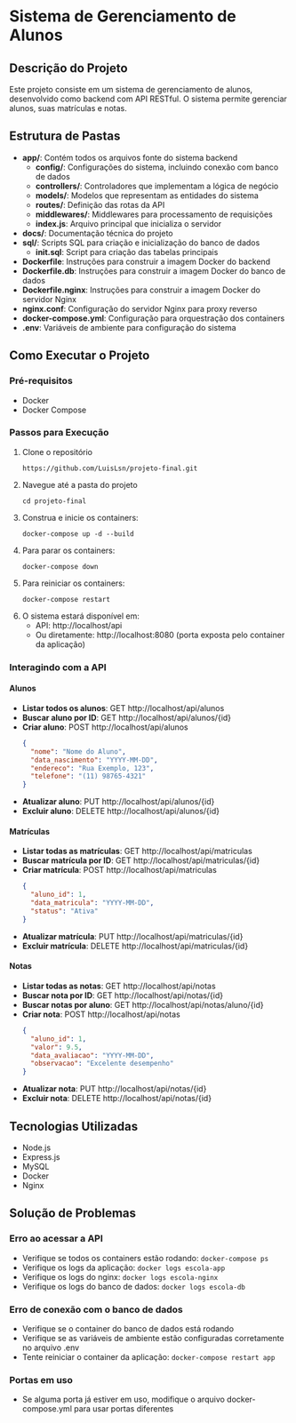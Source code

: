 # Sistema de Gerenciamento de Alunos

## Descrição do Projeto
Este projeto consiste em um sistema de gerenciamento de alunos, desenvolvido como backend com API RESTful. O sistema permite gerenciar alunos, suas matrículas e notas.

## Estrutura de Pastas
- **app/**: Contém todos os arquivos fonte do sistema backend
  - **config/**: Configurações do sistema, incluindo conexão com banco de dados
  - **controllers/**: Controladores que implementam a lógica de negócio
  - **models/**: Modelos que representam as entidades do sistema
  - **routes/**: Definição das rotas da API
  - **middlewares/**: Middlewares para processamento de requisições
  - **index.js**: Arquivo principal que inicializa o servidor
- **docs/**: Documentação técnica do projeto
- **sql/**: Scripts SQL para criação e inicialização do banco de dados
  - **init.sql**: Script para criação das tabelas principais
- **Dockerfile**: Instruções para construir a imagem Docker do backend
- **Dockerfile.db**: Instruções para construir a imagem Docker do banco de dados
- **Dockerfile.nginx**: Instruções para construir a imagem Docker do servidor Nginx
- **nginx.conf**: Configuração do servidor Nginx para proxy reverso
- **docker-compose.yml**: Configuração para orquestração dos containers
- **.env**: Variáveis de ambiente para configuração do sistema

## Como Executar o Projeto

### Pré-requisitos
- Docker
- Docker Compose

### Passos para Execução
1. Clone o repositório
    ```
    https://github.com/LuisLsn/projeto-final.git
    ```
2. Navegue até a pasta do projeto
    ```
    cd projeto-final
    ```
3. Construa e inicie os containers:
   ```
   docker-compose up -d --build
   ```
4. Para parar os containers:
   ```
   docker-compose down
   ```
5. Para reiniciar os containers:
   ```
   docker-compose restart
   ```
6. O sistema estará disponível em:
   - API: http://localhost/api
   - Ou diretamente: http://localhost:8080 (porta exposta pelo container da aplicação)

### Interagindo com a API

#### Alunos
- **Listar todos os alunos**: GET http://localhost/api/alunos
- **Buscar aluno por ID**: GET http://localhost/api/alunos/{id}
- **Criar aluno**: POST http://localhost/api/alunos
  ```json
  {
    "nome": "Nome do Aluno",
    "data_nascimento": "YYYY-MM-DD",
    "endereco": "Rua Exemplo, 123",
    "telefone": "(11) 98765-4321"
  }
  ```
- **Atualizar aluno**: PUT http://localhost/api/alunos/{id}
- **Excluir aluno**: DELETE http://localhost/api/alunos/{id}

#### Matrículas
- **Listar todas as matrículas**: GET http://localhost/api/matriculas
- **Buscar matrícula por ID**: GET http://localhost/api/matriculas/{id}
- **Criar matrícula**: POST http://localhost/api/matriculas
  ```json
  {
    "aluno_id": 1,
    "data_matricula": "YYYY-MM-DD",
    "status": "Ativa"
  }
  ```
- **Atualizar matrícula**: PUT http://localhost/api/matriculas/{id}
- **Excluir matrícula**: DELETE http://localhost/api/matriculas/{id}

#### Notas
- **Listar todas as notas**: GET http://localhost/api/notas
- **Buscar nota por ID**: GET http://localhost/api/notas/{id}
- **Buscar notas por aluno**: GET http://localhost/api/notas/aluno/{id}
- **Criar nota**: POST http://localhost/api/notas
  ```json
  {
    "aluno_id": 1,
    "valor": 9.5,
    "data_avaliacao": "YYYY-MM-DD",
    "observacao": "Excelente desempenho"
  }
  ```
- **Atualizar nota**: PUT http://localhost/api/notas/{id}
- **Excluir nota**: DELETE http://localhost/api/notas/{id}

## Tecnologias Utilizadas
- Node.js
- Express.js
- MySQL
- Docker
- Nginx

## Solução de Problemas

### Erro ao acessar a API
- Verifique se todos os containers estão rodando: `docker-compose ps`
- Verifique os logs da aplicação: `docker logs escola-app`
- Verifique os logs do nginx: `docker logs escola-nginx`
- Verifique os logs do banco de dados: `docker logs escola-db`

### Erro de conexão com o banco de dados
- Verifique se o container do banco de dados está rodando
- Verifique se as variáveis de ambiente estão configuradas corretamente no arquivo .env
- Tente reiniciar o container da aplicação: `docker-compose restart app`

### Portas em uso
- Se alguma porta já estiver em uso, modifique o arquivo docker-compose.yml para usar portas diferentes